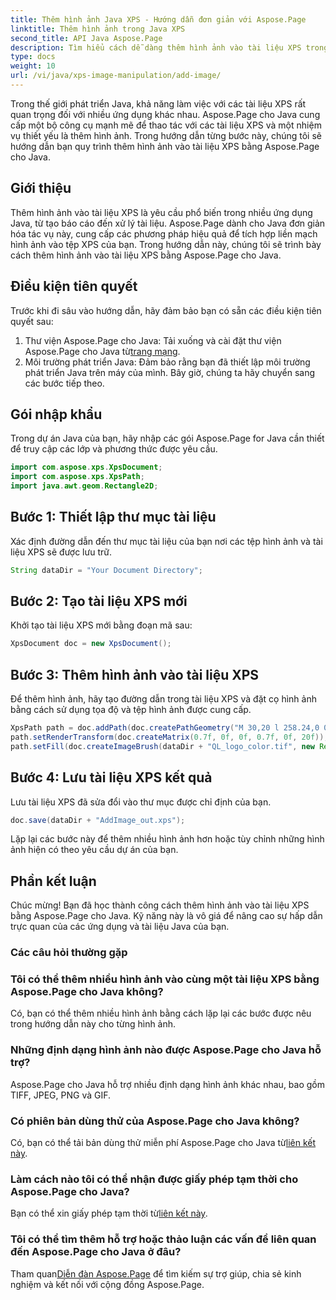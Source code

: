 ```yaml
---
title: Thêm hình ảnh Java XPS - Hướng dẫn đơn giản với Aspose.Page
linktitle: Thêm hình ảnh trong Java XPS
second_title: API Java Aspose.Page
description: Tìm hiểu cách dễ dàng thêm hình ảnh vào tài liệu XPS trong Java bằng Aspose.Page. Nâng cao khả năng xử lý tài liệu của bạn với hướng dẫn từng bước này.
type: docs
weight: 10
url: /vi/java/xps-image-manipulation/add-image/
---
```

Trong thế giới phát triển Java, khả năng làm việc với các tài liệu XPS rất quan trọng đối với nhiều ứng dụng khác nhau. Aspose.Page cho Java cung cấp một bộ công cụ mạnh mẽ để thao tác với các tài liệu XPS và một nhiệm vụ thiết yếu là thêm hình ảnh. Trong hướng dẫn từng bước này, chúng tôi sẽ hướng dẫn bạn quy trình thêm hình ảnh vào tài liệu XPS bằng Aspose.Page cho Java.
## Giới thiệu
Thêm hình ảnh vào tài liệu XPS là yêu cầu phổ biến trong nhiều ứng dụng Java, từ tạo báo cáo đến xử lý tài liệu. Aspose.Page dành cho Java đơn giản hóa tác vụ này, cung cấp các phương pháp hiệu quả để tích hợp liền mạch hình ảnh vào tệp XPS của bạn. Trong hướng dẫn này, chúng tôi sẽ trình bày cách thêm hình ảnh vào tài liệu XPS bằng Aspose.Page cho Java.
## Điều kiện tiên quyết
Trước khi đi sâu vào hướng dẫn, hãy đảm bảo bạn có sẵn các điều kiện tiên quyết sau:
1.  Thư viện Aspose.Page cho Java: Tải xuống và cài đặt thư viện Aspose.Page cho Java từ[trang mạng](https://releases.aspose.com/page/java/).
2. Môi trường phát triển Java: Đảm bảo rằng bạn đã thiết lập môi trường phát triển Java trên máy của mình.
Bây giờ, chúng ta hãy chuyển sang các bước tiếp theo.
## Gói nhập khẩu
Trong dự án Java của bạn, hãy nhập các gói Aspose.Page for Java cần thiết để truy cập các lớp và phương thức được yêu cầu.
```java
import com.aspose.xps.XpsDocument;
import com.aspose.xps.XpsPath;
import java.awt.geom.Rectangle2D;
```
## Bước 1: Thiết lập thư mục tài liệu
Xác định đường dẫn đến thư mục tài liệu của bạn nơi các tệp hình ảnh và tài liệu XPS sẽ được lưu trữ.
```java
String dataDir = "Your Document Directory";
```
## Bước 2: Tạo tài liệu XPS mới
Khởi tạo tài liệu XPS mới bằng đoạn mã sau:
```java
XpsDocument doc = new XpsDocument();
```
## Bước 3: Thêm hình ảnh vào tài liệu XPS
Để thêm hình ảnh, hãy tạo đường dẫn trong tài liệu XPS và đặt cọ hình ảnh bằng cách sử dụng tọa độ và tệp hình ảnh được cung cấp.
```java
XpsPath path = doc.addPath(doc.createPathGeometry("M 30,20 l 258.24,0 0,56.64 -258.24,0 Z"));
path.setRenderTransform(doc.createMatrix(0.7f, 0f, 0f, 0.7f, 0f, 20f));
path.setFill(doc.createImageBrush(dataDir + "QL_logo_color.tif", new Rectangle2D.Double(0f, 0f, 258.24f, 56.64f), new Rectangle2D.Double(50f, 20f, 193.68f, 42.48f)));
```
## Bước 4: Lưu tài liệu XPS kết quả
Lưu tài liệu XPS đã sửa đổi vào thư mục được chỉ định của bạn.
```java
doc.save(dataDir + "AddImage_out.xps");
```
Lặp lại các bước này để thêm nhiều hình ảnh hơn hoặc tùy chỉnh những hình ảnh hiện có theo yêu cầu dự án của bạn.
## Phần kết luận
Chúc mừng! Bạn đã học thành công cách thêm hình ảnh vào tài liệu XPS bằng Aspose.Page cho Java. Kỹ năng này là vô giá để nâng cao sự hấp dẫn trực quan của các ứng dụng và tài liệu Java của bạn.
### Các câu hỏi thường gặp
### Tôi có thể thêm nhiều hình ảnh vào cùng một tài liệu XPS bằng Aspose.Page cho Java không?
Có, bạn có thể thêm nhiều hình ảnh bằng cách lặp lại các bước được nêu trong hướng dẫn này cho từng hình ảnh.
### Những định dạng hình ảnh nào được Aspose.Page cho Java hỗ trợ?
Aspose.Page cho Java hỗ trợ nhiều định dạng hình ảnh khác nhau, bao gồm TIFF, JPEG, PNG và GIF.
### Có phiên bản dùng thử của Aspose.Page cho Java không?
 Có, bạn có thể tải bản dùng thử miễn phí Aspose.Page cho Java từ[liên kết này](https://releases.aspose.com/).
### Làm cách nào tôi có thể nhận được giấy phép tạm thời cho Aspose.Page cho Java?
 Bạn có thể xin giấy phép tạm thời từ[liên kết này](https://purchase.aspose.com/temporary-license/).
### Tôi có thể tìm thêm hỗ trợ hoặc thảo luận các vấn đề liên quan đến Aspose.Page cho Java ở đâu?
 Tham quan[Diễn đàn Aspose.Page](https://forum.aspose.com/c/page/39) để tìm kiếm sự trợ giúp, chia sẻ kinh nghiệm và kết nối với cộng đồng Aspose.Page.